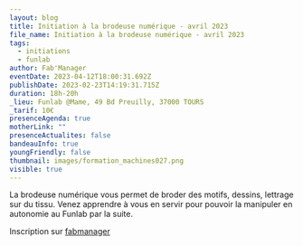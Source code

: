 ```yaml
---
layout: blog
title: Initiation à la brodeuse numérique - avril 2023
file_name: Initiation à la brodeuse numérique - avril 2023
tags:
  - initiations
  - funlab
author: Fab'Manager
eventDate: 2023-04-12T18:00:31.692Z
publishDate: 2023-02-23T14:19:31.715Z
duration: 18h-20h
_lieu: Funlab @Mame, 49 Bd Preuilly, 37000 TOURS
_tarif: 10€
presenceAgenda: true
motherLink: ""
presenceActualites: false
bandeauInfo: true
youngFriendly: false
thumbnail: images/formation_machines027.png
visible: true
---
```

La brodeuse numérique vous permet de broder des motifs, dessins, lettrage sur du tissu. Venez apprendre à vous en servir pour pouvoir la manipuler en autonomie au Funlab par la suite.

Inscription sur [fabmanager](https://fabmanager.lafun.fr)